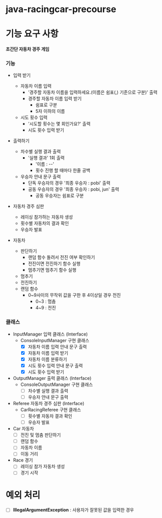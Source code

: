 # java-racingcar-precourse

# 기능 요구 사항

#### 초간단 자동차 경주 게임

### 기능
- 입력 받기
  - 자동차 이름 입력
    - '경주할 자동차 이름을 입력하세요.(이름은 쉼표(,) 기준으로 구분)' 출력
    - 경주할 자동차 이름 입력 받기
      - 쉼표로 구분
      - 5자 이하의 이름
  - 시도 횟수 입력
    - '시도할 횟수는 몇 회인가요?' 출력
    - 시도 횟수 입력 받기
    
- 출력하기
  - 차수별 실행 결과 출력
      - '실행 결과' 1회 출력
          - '이름 : --'
          - 횟수 진행 할 때마다 한줄 공백
  - 우승자 안내 문구 출력
      - 단독 우승자의 경우 '최종 우승자 : pobi' 출력
      - 공동 우승자의 경우 '최종 우승자 : pobi, jun' 출력
          - 공동 우승자는 쉼표로 구분

- 자동차 경주 심판
  - 레이싱 참가하는 자동차 생성
  - 횟수별 자동차의 결과 확인
  - 우승자 발표

- 자동차
  - 판단하기
    - 랜덤 함수 돌려서 전진 여부 확인하기
    - 전진이면 전진하기 함수 실행
    - 멈추기면 멈추기 함수 실행
  - 멈추기
  - 전진하기
  - 랜덤 함수
    - 0~9사이의 무작위 값을 구한 후 4이상일 경우 전진
      - 0~3 : 멈춤
      - 4~9 : 전진

### 클래스

- InputManager 입력 클래스 (Interface)
  - ConsoleInputManager 구현 클래스
      - [X] 자동차 이름 입력 안내 문구 출력
      - [X] 자동차 이름 입력 받기
      - [X] 자동차 이름 분류하기
      - [X] 시도 횟수 입력 안내 문구 출력
      - [X] 시도 횟수 입력 받기

- OutputManager 출력 클래스 (Interface)
  - ConsoleOutputManager 구현 클래스
      - [ ] 차수별 실행 결과 출력
      - [ ] 우승자 안내 문구 출력

- Referee 자동차 경주 심판 (Interface)
  - CarRacingReferee 구현 클래스
      - [ ] 횟수별 자동차 결과 확인
      - [ ] 우승자 발표

- Car 자동차
    - [ ] 전진 및 멈춤 판단하기
    - [ ] 랜덤 함수
    - [ ] 자동차 이름
    - [ ] 이동 거리

- Race 경기
    - [ ] 레이싱 참가 자동차 생성 
    - [ ] 경기 시작

# 예외 처리

- [ ] **IllegalArgumentException** : 사용자가 잘못된 값을 입력한 경우

